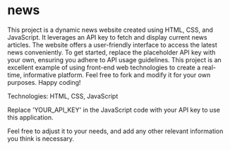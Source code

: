 # news
This project is a dynamic news website created using HTML, CSS, and JavaScript. It leverages an API key to fetch and display current news articles.
The website offers a user-friendly interface to access the latest news conveniently. To get started, replace the placeholder API key with your own, 
ensuring you adhere to API usage guidelines. This project is an excellent example of using front-end web technologies to create a real-time, informative platform. 
Feel free to fork and modify it for your own purposes. Happy coding!

Technologies: HTML, CSS, JavaScript

Replace 'YOUR_API_KEY' in the JavaScript code with your API key to use this application.

Feel free to adjust it to your needs, and add any other relevant information you think is necessary.
